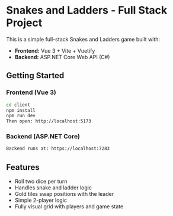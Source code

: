 # Snakes and Ladders - Full Stack Project

This is a simple full-stack Snakes and Ladders game built with:
- **Frontend:** Vue 3 + Vite + Vuetify
- **Backend:** ASP.NET Core Web API (C#)

##  Getting Started

### Frontend (Vue 3)
```bash
cd client
npm install
npm run dev
Then open: http://localhost:5173
```

### Backend (ASP.NET Core)
```bash
Backend runs at: https://localhost:7283
```

## Features

- Roll two dice per turn
- Handles snake and ladder logic
- Gold tiles swap positions with the leader
- Simple 2-player logic
- Fully visual grid with players and game state
